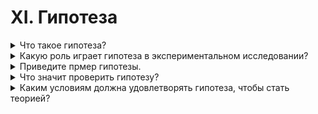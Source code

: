 # XI. Гипотеза

<details>
  <summary>Что такое гипотеза?</summary>

</details>

<details>
  <summary>Какую роль играет гипотеза в экспериментальном исследовании?</summary>

</details>

<details>
  <summary>Приведите прмер гипотезы.</summary>

</details>

<details>
  <summary>Что значит проверить гипотезу?</summary>

</details>

<details>
  <summary>Каким условиям должна удовлетворять гипотеза, чтобы стать теорией?</summary>

</details>
